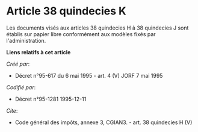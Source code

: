 # Article 38 quindecies K

Les documents visés aux articles 38 quindecies H à 38 quindecies J sont établis sur papier libre conformément aux modèles
fixés par l'administration.

**Liens relatifs à cet article**

_Créé par_:

  - Décret n°95-617 du 6 mai 1995 - art. 4 (V) JORF 7 mai 1995

_Codifié par_:

  - Décret n°95-1281 1995-12-11

_Cite_:

  - Code général des impôts, annexe 3, CGIAN3. - art. 38 quindecies H (V)
